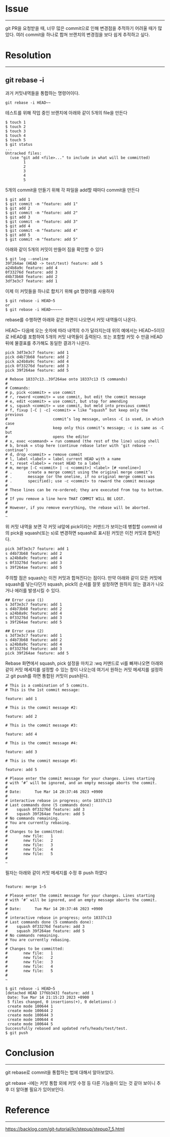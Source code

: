 # Issue

---

git PR을 요청받을 때, 너무 많은 commit으로 인해 변경점을 추적하기 어려울 때가 많았다.
여러 commit을 하나로 합쳐 브랜치의 변경점을 보다 쉽게 추적하고 싶다.

# Resolution

---

## git rebase -i 

과거 커밋내역들을 통합하는 명령어이다.

```
git rebase -i HEAD~~
```

테스트를 위해 작업 중인 브랜치에 아래와 같이 5개의 file을 만든다

```shell
$ touch 1
$ touch 2
$ touch 3
$ touch 4
$ touch 5
$ git status
...
Untracked files:
  (use "git add <file>..." to include in what will be committed)
        1
        2
        3
        4
        5
```

5개의 commit을 만들기 위해 각 파일을 add할 때마다 commit을 만든다

```shell
$ git add 1
$ git commit -m "feature: add 1"
$ git add 2
$ git commit -m "feature: add 2"
$ git add 3
$ git commit -m "feature: add 3"
$ git add 4
$ git commit -m "feature: add 4"
$ git add 5
$ git commit -m "feature: add 5"
```

아래와 같이 5개의 커밋이 만들어 짐을 확인할 수 있다

```shell
$ git log --oneline
39f264ae (HEAD -> test/test) feature: add 5
a24b8a9c feature: add 4
0f33276d feature: add 3
d4b73b68 feature: add 2
3df3e3c7 feature: add 1
```

이제 이 커밋들을 하나로 합치기 위해 git 명령어를 사용하자

```shell
$ git rebase -i HEAD~5
or 
$ git rebase -i HEAD~~~~~
```

rebase를 수행하면 아래와 같은 화면이 나오면서 커밋 내역들이 나온다.

HEAD~ 다음에 오는 숫자에 따라 내역의 수가 달라지는데 위의 예에서는 HEAD~5이므로 HEAD를 포함하여 5개의 커밋 내역들이 출력된다. 또는 포함할 커밋 수 만큼 HEAD뒤에 물결표를 추가해도 동일한 결과가 나온다. 

```shell
pick 3df3e3c7 feature: add 1
pick d4b73b68 feature: add 2
pick a24b8a9c feature: add 4
pick 0f33276d feature: add 3
pick 39f264ae feature: add 5

# Rebase 18337c13..39f264ae onto 18337c13 (5 commands)
#
# Commands:
# p, pick <commit> = use commit
# r, reword <commit> = use commit, but edit the commit message
# e, edit <commit> = use commit, but stop for amending
# s, squash <commit> = use commit, but meld into previous commit
# f, fixup [-C | -c] <commit> = like “squash” but keep only the previous
#                    commit’s log message, unless -C is used, in which case
#                    keep only this commit’s message; -c is same as -C but
#                    opens the editor
# x, exec <command> = run command (the rest of the line) using shell
# b, break = stop here (continue rebase later with ‘git rebase --continue’)
# d, drop <commit> = remove commit
# l, label <label> = label current HEAD with a name
# t, reset <label> = reset HEAD to a label
# m, merge [-C <commit> | -c <commit>] <label> [# <oneline>]
# .       create a merge commit using the original merge commit’s
# .       message (or the oneline, if no original merge commit was
# .       specified); use -c <commit> to reword the commit message
#
# These lines can be re-ordered; they are executed from top to bottom.
#
# If you remove a line here THAT COMMIT WILL BE LOST.
#
# However, if you remove everything, the rebase will be aborted.
#
~                                               
```

위 커밋 내역을 보면 각 커밋 id앞에 pick이라는 커맨드가 보이는데 병합할 commit id의 pick을 squash(또는 s)로 변경하면 squash로 표시된 커밋은 이전 커밋과 합쳐진다.

```sh
pick 3df3e3c7 feature: add 1
s d4b73b68 feature: add 2
s a24b8a9c feature: add 4
s 0f33276d feature: add 3
s 39f264ae feature: add 5
```

주의할 점은 squash는 이전 커밋과 합쳐진다는 점이다. 만약 아래와 같이 모든 커밋에 squash를 넣는다던가 squash, pick의 순서를 잘못 설정하면 원하지 않는 결과가 나오거나 에러를 발생시킬 수 있다.

```shell
## Error case (1)
s 3df3e3c7 feature: add 1
s d4b73b68 feature: add 2
s a24b8a9c feature: add 4
s 0f33276d feature: add 3
s 39f264ae feature: add 5
```

```shell
## Error case (2)
s 3df3e3c7 feature: add 1
s d4b73b68 feature: add 2
s a24b8a9c feature: add 4
s 0f33276d feature: add 3
pick 39f264ae feature: add 5
```

Rebase 화면에서 squash, pick 설정을 마치고 :wq 커맨드로 vi를 빠져나오면 아래와 같이 커밋 메세지를 설정할 수 있는 창이 나오는데 여기서 원하는 커밋 메세지를 설정하고 git push를 하면 통합된 커밋이 push된다.

```shell
# This is a combination of 5 commits.
# This is the 1st commit message:

feature: add 1

# This is the commit message #2:

feature: add 2

# This is the commit message #3:

feature: add 4

# This is the commit message #4:

feature: add 3

# This is the commit message #5:

feature: add 5

# Please enter the commit message for your changes. Lines starting
# with ‘#’ will be ignored, and an empty message aborts the commit.
#
# Date:      Tue Mar 14 20:37:46 2023 +0900
#
# interactive rebase in progress; onto 18337c13
# Last commands done (5 commands done):
#    squash 0f33276d feature: add 3
#    squash 39f264ae feature: add 5
# No commands remaining.
# You are currently rebasing.
#
# Changes to be committed:
#       new file:   1
#       new file:   2
#       new file:   3
#       new file:   4
#       new file:   5
#
~                             
```

필자는 아래와 같이 커밋 메세지를 수정 후 push 하였다

```shell

feature: merge 1~5

# Please enter the commit message for your changes. Lines starting
# with ‘#’ will be ignored, and an empty message aborts the commit.
#
# Date:      Tue Mar 14 20:37:46 2023 +0900
#
# interactive rebase in progress; onto 18337c13
# Last commands done (5 commands done):
#    squash 0f33276d feature: add 3
#    squash 39f264ae feature: add 5
# No commands remaining.
# You are currently rebasing.
#
# Changes to be committed:
#       new file:   1
#       new file:   2
#       new file:   3
#       new file:   4
#       new file:   5
#
~                 

```

```shell
$ git rebase -i HEAD~5
[detached HEAD 17f6b343] feature: add 1
 Date: Tue Mar 14 21:15:23 2023 +0900
 5 files changed, 0 insertions(+), 0 deletions(-)
 create mode 100644 1
 create mode 100644 2
 create mode 100644 3
 create mode 100644 4
 create mode 100644 5
Successfully rebased and updated refs/heads/test/test.
$ git push
```

# Conclusion

---

git rebase로 commit을 통합하는 법에 대해서 알아보았다.

git rebase -i에는 커밋 통합 외에 커밋 수정 등 다른 기능들이 있는 것 같아 보이니 추후 더 알아볼 필요가 있어보인다.

# Reference

---

https://backlog.com/git-tutorial/kr/stepup/stepup7_5.html

